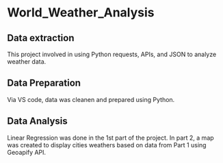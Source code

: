# World_Weather_Analysis

## Data extraction
This project involved in using Python requests, APIs, and JSON to analyze weather data. 

## Data Preparation
Via VS code, data was cleanen and prepared using Python.

## Data Analysis
Linear Regression was done in the 1st part of the project.
In part 2, a map was created to display cities weathers based on data from Part 1 using Geoapify API. 
